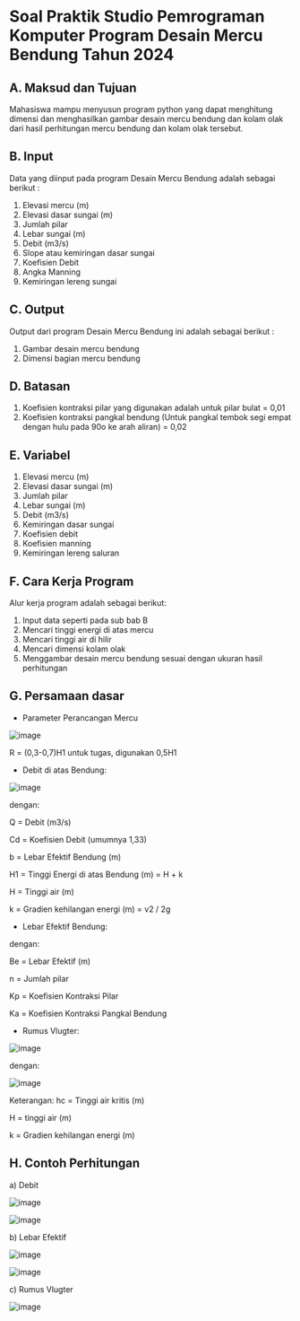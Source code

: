 # Soal Praktik Studio Pemrograman Komputer  Program  Desain Mercu Bendung Tahun 2024

## A.	Maksud dan Tujuan

Mahasiswa mampu menyusun program python yang dapat menghitung dimensi dan menghasilkan gambar desain mercu bendung dan kolam olak dari hasil perhitungan mercu bendung dan kolam olak tersebut.

## B.	Input

Data yang diinput pada program Desain Mercu Bendung adalah sebagai berikut :
1)	Elevasi mercu (m)
2)	Elevasi dasar sungai (m)
3)	Jumlah pilar
4)	Lebar sungai (m)
5)	Debit (m3/s)
6)	Slope atau kemiringan dasar sungai
7)	Koefisien Debit
8)	Angka Manning
9)	Kemiringan lereng sungai

## C.	Output

Output dari program Desain Mercu Bendung ini adalah sebagai berikut :
1)	Gambar desain mercu bendung
2)	Dimensi bagian mercu bendung

## D.	Batasan
1)	Koefisien kontraksi pilar yang digunakan adalah untuk pilar bulat = 0,01
2)	Koefisien kontraksi pangkal bendung (Untuk pangkal tembok segi empat dengan hulu pada 90o ke arah aliran) = 0,02

## E.	Variabel
1)	Elevasi mercu (m)
2)	Elevasi dasar sungai (m)
3)	Jumlah pilar
4)	Lebar sungai (m)
5)	Debit (m3/s)
6)	Kemiringan dasar sungai
7)	Koefisien debit
8)	Koefisien manning
9)	Kemiringan lereng saluran

## F.	Cara Kerja Program

Alur kerja program adalah sebagai berikut:
1)	Input data seperti pada sub bab B
2)	Mencari tinggi energi di atas mercu
3)	Mencari tinggi air di hilir
4)	Mencari dimensi kolam olak
5)	Menggambar desain mercu bendung sesuai dengan ukuran hasil perhitungan

## G.	Persamaan dasar 
-	Parameter Perancangan Mercu

![image](https://github.com/vempi/course-python-programming/assets/34568583/32a9c009-a00f-4311-a717-50327773a40a)

   R = (0,3-0,7)H1
   untuk tugas, digunakan 0,5H1
-	Debit di atas Bendung:
  
 ![image](https://github.com/vempi/course-python-programming/assets/107161599/6baf1440-69dc-4355-abed-c68e26303b4b)

  dengan:

  Q = Debit (m3/s)

  Cd = Koefisien Debit (umumnya 1,33)

  b = Lebar Efektif Bendung (m)

  H1 = Tinggi Energi di atas Bendung (m) = H + k

  H = Tinggi air (m)

  k = Gradien kehilangan energi (m) = v2 / 2g

-	Lebar Efektif Bendung:
  
  dengan:

  Be = Lebar Efektif (m)

  n = Jumlah pilar

  Kp = Koefisien Kontraksi Pilar

  Ka = Koefisien Kontraksi Pangkal Bendung

-	Rumus Vlugter:

![image](https://github.com/vempi/course-python-programming/assets/107161599/339cb177-1918-4421-bed1-8847d6bd3915)

  dengan:
  
 ![image](https://github.com/vempi/course-python-programming/assets/107161599/d1e58548-5648-47f6-97b5-bf10dc138f11)

  Keterangan:
  hc = Tinggi air kritis (m)
  
  H = tinggi air (m)
  
  k = Gradien kehilangan energi (m)

## H.	Contoh Perhitungan

a)	Debit

  ![image](https://github.com/vempi/course-python-programming/assets/107161599/0191b5a3-03e7-4c0b-b5ff-4cf90a9de08c)
  
  ![image](https://github.com/vempi/course-python-programming/assets/107161599/df42f382-458d-4665-976b-1a13be329a23)

b)	Lebar Efektif

 ![image](https://github.com/vempi/course-python-programming/assets/107161599/3349c931-a3cf-47d1-af77-64201136064f)
 
 ![image](https://github.com/vempi/course-python-programming/assets/107161599/f35f8f6e-fbb7-4c6e-a596-bb94f208e9b7)

 
c)	Rumus Vlugter

 ![image](https://github.com/vempi/course-python-programming/assets/107161599/8a4466a7-23d5-41f6-be5d-8f736ac34bfa)


